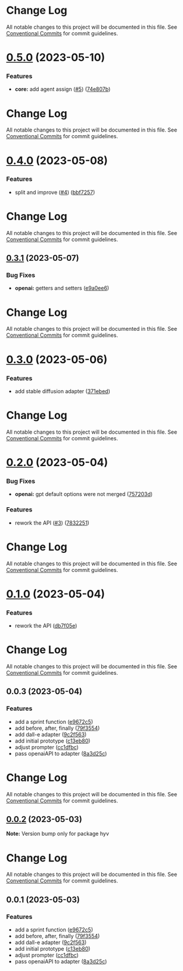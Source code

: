 # Change Log

All notable changes to this project will be documented in this file. See
[Conventional Commits](https://conventionalcommits.org) for commit guidelines.

# [0.5.0](https://github.com/failfa-st/hyv/compare/v0.4.0...v0.5.0) (2023-05-10)

### Features

- **core:** add agent assign ([#5](https://github.com/failfa-st/hyv/issues/5))
  ([74e807b](https://github.com/failfa-st/hyv/commit/74e807b22c4df87be0daa50a2aedc7f1cf003a43))

# Change Log

All notable changes to this project will be documented in this file. See
[Conventional Commits](https://conventionalcommits.org) for commit guidelines.

# [0.4.0](https://github.com/failfa-st/hyv/compare/v0.3.1...v0.4.0) (2023-05-08)

### Features

- split and improve ([#4](https://github.com/failfa-st/hyv/issues/4))
  ([bbf7257](https://github.com/failfa-st/hyv/commit/bbf7257150418b4b9603ba2d6299d6e96f821622))

# Change Log

All notable changes to this project will be documented in this file. See
[Conventional Commits](https://conventionalcommits.org) for commit guidelines.

## [0.3.1](https://github.com/failfa-st/hyv/compare/v0.3.0...v0.3.1) (2023-05-07)

### Bug Fixes

- **openai:** getters and setters
  ([e9a0ee6](https://github.com/failfa-st/hyv/commit/e9a0ee62fee184c3cadfb768a5956340ac441767))

# Change Log

All notable changes to this project will be documented in this file. See
[Conventional Commits](https://conventionalcommits.org) for commit guidelines.

# [0.3.0](https://github.com/failfa-st/hyv/compare/v0.2.0...v0.3.0) (2023-05-06)

### Features

- add stable diffusion adapter
  ([371ebed](https://github.com/failfa-st/hyv/commit/371ebed9bdc3130416047b46058fd6787c5b38a6))

# Change Log

All notable changes to this project will be documented in this file. See
[Conventional Commits](https://conventionalcommits.org) for commit guidelines.

# [0.2.0](https://github.com/failfa-st/hyv/compare/v0.0.3...v0.2.0) (2023-05-04)

### Bug Fixes

- **openai:** gpt default options were not merged
  ([757203d](https://github.com/failfa-st/hyv/commit/757203d80f8a9fda3513ff1400b8fdf631453dad))

### Features

- rework the API ([#3](https://github.com/failfa-st/hyv/issues/3))
  ([7832251](https://github.com/failfa-st/hyv/commit/78322511fa06616f5fa4de5fc89b17f337faa42d))

# Change Log

All notable changes to this project will be documented in this file. See
[Conventional Commits](https://conventionalcommits.org) for commit guidelines.

# [0.1.0](https://github.com/failfa-st/hyv/compare/v0.0.3...v0.1.0) (2023-05-04)

### Features

- rework the API
  ([db7f05e](https://github.com/failfa-st/hyv/commit/db7f05ec7264dc84849808c4f7b00cf2335aab93))

# Change Log

All notable changes to this project will be documented in this file. See
[Conventional Commits](https://conventionalcommits.org) for commit guidelines.

## 0.0.3 (2023-05-04)

### Features

- add a sprint function
  ([e9672c5](https://github.com/failfa-st/hyv/commit/e9672c5a6826c7fe38e095697c81cc473f835821))
- add before, after, finally
  ([79f3554](https://github.com/failfa-st/hyv/commit/79f3554219a324310d158fbea776d1aa8395e010))
- add dall-e adapter
  ([9c2f563](https://github.com/failfa-st/hyv/commit/9c2f5634be26e23b74289a0baa3c626b9cc9835f))
- add initial prototype
  ([c13eb80](https://github.com/failfa-st/hyv/commit/c13eb80b3b183cab736061365325c143e9f01bb8))
- adjust prompter
  ([cc1dfbc](https://github.com/failfa-st/hyv/commit/cc1dfbc5b69ea87814bef8fdb2e91b55b1402a87))
- pass openaiAPI to adapter
  ([8a3d25c](https://github.com/failfa-st/hyv/commit/8a3d25ce7752f3e20621791459b9523e8f05cc7c))

# Change Log

All notable changes to this project will be documented in this file. See
[Conventional Commits](https://conventionalcommits.org) for commit guidelines.

## [0.0.2](https://github.com/failfa-st/hyv/compare/v0.0.1...v0.0.2) (2023-05-03)

**Note:** Version bump only for package hyv

# Change Log

All notable changes to this project will be documented in this file. See
[Conventional Commits](https://conventionalcommits.org) for commit guidelines.

## 0.0.1 (2023-05-03)

### Features

- add a sprint function
  ([e9672c5](https://github.com/failfa-st/hyv/commit/e9672c5a6826c7fe38e095697c81cc473f835821))
- add before, after, finally
  ([79f3554](https://github.com/failfa-st/hyv/commit/79f3554219a324310d158fbea776d1aa8395e010))
- add dall-e adapter
  ([9c2f563](https://github.com/failfa-st/hyv/commit/9c2f5634be26e23b74289a0baa3c626b9cc9835f))
- add initial prototype
  ([c13eb80](https://github.com/failfa-st/hyv/commit/c13eb80b3b183cab736061365325c143e9f01bb8))
- adjust prompter
  ([cc1dfbc](https://github.com/failfa-st/hyv/commit/cc1dfbc5b69ea87814bef8fdb2e91b55b1402a87))
- pass openaiAPI to adapter
  ([8a3d25c](https://github.com/failfa-st/hyv/commit/8a3d25ce7752f3e20621791459b9523e8f05cc7c))
